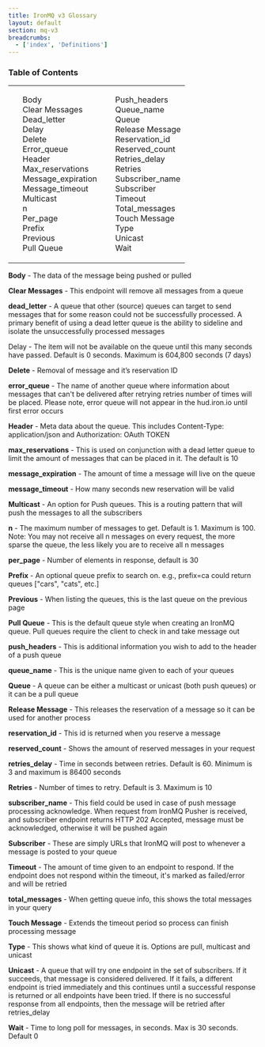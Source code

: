 ```yaml
---
title: IronMQ v3 Glossary
layout: default
section: mq-v3
breadcrumbs:
  - ['index', 'Definitions']
---
```


<section id="toc">
  <h3>Table of Contents</h3>
<table>
<tbody>
	<tr>
		<td>
      <ul>
        <li><a href="#body">Body</a></li>
        <li><a href="#clear">Clear Messages</a></li>
        <li><a href="#dead_letter">Dead_letter</a></li>
        <li><a href="#delay">Delay</a></li>
        <li><a href="#delete">Delete</a></li>
        <li><a href="#error_queue">Error_queue</a></li>
        <li><a href="#header">Header</a></li>
        <li><a href="#max_reservations">Max_reservations</a></li>
        <li><a href="#message_expiration">Message_expiration</a></li>
        <li><a href="#message_timeout">Message_timeout</a></li>
        <li><a href="#multicast">Multicast</a></li>
        <li><a href="#n">n</a></li>
        <li><a href="#per_page">Per_page</a></li>
        <li><a href="#prefix">Prefix</a></li>
        <li><a href="#previous">Previous</a></li>
        <li><a href="#pull">Pull Queue</a></li>
      </ul>
    </td>
		<td>
    <ul>
      <li><a href="#push_headers">Push_headers</a></li>
      <li><a href="#queue_name">Queue_name</a></li>
      <li><a href="#queue">Queue</a></li>
      <li><a href="#release">Release Message</a></li>
      <li><a href="#reservation_id">Reservation_id</a></li>
      <li><a href="#reserved_count">Reserved_count</a></li>
      <li><a href="#retries_delay">Retries_delay</a></li>
      <li><a href="#retries">Retries</a></li>
      <li><a href="#subscriber_name">Subscriber_name</a></li>
      <li><a href="#subscriber">Subscriber</a></li>
      <li><a href="#timeout">Timeout</a></li>
      <li><a href="#total_messages">Total_messages</a></li>
      <li><a href="#touch">Touch Message</a></li>
      <li><a href="#type">Type</a></li>
      <li><a href="#unicast">Unicast</a></li>
      <li><a href="#wait">Wait</a></li>
    </ul>
    </td>
	</tr>
</tbody>
</table>
</section>



<p id="body"><b>Body</b> - The data of the message being pushed or pulled</p>

<p id="clear"><b>Clear Messages</b> - This endpoint will remove all messages from a queue

<p id="dead_letter"><b>dead_letter</b> - A queue that other (source) queues can target to send messages that for some reason could not be successfully processed. A primary benefit of using a dead letter queue is the ability to sideline and isolate the unsuccessfully processed messages

<p id="delay">Delay</b> - The item will not be available on the queue until this many seconds have passed. Default is 0 seconds. Maximum is 604,800 seconds (7 days)

<p id="delete"><b>Delete</b> - Removal of message and it’s reservation ID

<p id="error_queue"><b>error_queue</b> - The name of another queue where information about messages that can't be delivered after retrying retries number of times will be placed. Please note, error queue will not appear in the hud.iron.io until first error occurs

<p id="header"><b>Header</b> - Meta data about the queue. This includes Content-Type: application/json and Authorization: OAuth TOKEN

<p id="max_reservations"><b>max_reservations</b> - This is used on conjunction with a dead letter queue to limit the amount of messages that can be placed in it. The default is 10

<p id="message_expiration"><b>message_expiration</b> - The amount of time a message will live on the queue

<p id="message_timeout"><b>message_timeout</b> - How many seconds new reservation will be valid

<p id="multicast"><b>Multicast</b> - An option for Push queues. This is a routing pattern that will push the messages to all the subscribers

<p id="n"><b>n</b> - The maximum number of messages to get. Default is 1. Maximum is 100. Note: You may not receive all n messages on every request, the more sparse the queue, the less likely you are to receive all n messages

<p id="per_page"><b>per_page</b> - Number of elements in response, default is 30

<p id="prefix"><b>Prefix</b> - An optional queue prefix to search on. e.g., prefix=ca could return queues ["cars", "cats", etc.]

<p id="previous"><b>Previous</b> - When listing the queues, this is the last queue on the previous page

<p id="pull"><b>Pull Queue</b> - This is the default queue style when creating an IronMQ queue. Pull queues require the client to check in and take message out

<p id="push_headers"><b>push_headers</b> - This is additional information you wish to add to the header of a push queue

<p id="queue_name"><b>queue_name</b> - This is the unique name given to each of your queues

<p id="queue"><b>Queue</b> - A queue can be either a multicast or unicast (both push queues) or it can be a pull queue

<p id="release"><b>Release Message</b> - This releases the reservation of a message so it can be used for another process

<p id="reservation_id"><b>reservation_id</b> - This id is returned when you reserve a message

<p id="reserved_count"><b>reserved_count</b> - Shows the amount of reserved messages in your request

<p id="retries_delay"><b>retries_delay</b> - Time in seconds between retries. Default is 60. Minimum is 3 and maximum is 86400 seconds

<p id="retries"><b>Retries</b> - Number of times to retry. Default is 3. Maximum is 10

<p id="subscriber_name"><b>subscriber_name</b> - This field could be used in case of push message processing acknowledge. When request from IronMQ Pusher is received, and subscriber endpoint returns HTTP 202 Accepted, message must be acknowledged, otherwise it will be pushed again

<p id="subscriber"><b>Subscriber</b> - These are simply URLs that IronMQ will post to whenever a message is posted to your queue

<p id="timeout"><b>Timeout</b> - The amount of time given to an endpoint to respond. If the endpoint does not respond within the timeout, it's marked as failed/error and will be retried

<p id="total_messages"><b>total_messages</b> - When getting queue info, this shows the total messages in your query

<p id="touch"><b>Touch Message</b> - Extends the timeout period so process can finish processing message

<p id="type"><b>Type</b> - This shows what kind of queue it is. Options are pull, multicast and unicast

<p id="unicast"><b>Unicast</b> - A queue that will try one endpoint in the set of subscribers. If it succeeds, that message is considered delivered. If it fails, a different endpoint is tried immediately and this continues until a successful response is returned or all endpoints have been tried. If there is no successful response from all endpoints, then the message will be retried after retries_delay

<p id="wait"><b>Wait</b> - Time to long poll for messages, in seconds. Max is 30 seconds. Default 0

